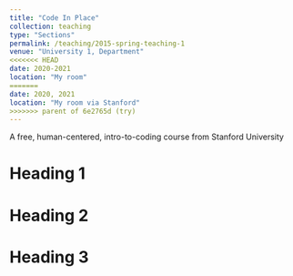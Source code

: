 ```yaml
---
title: "Code In Place"
collection: teaching
type: "Sections"
permalink: /teaching/2015-spring-teaching-1
venue: "University 1, Department"
<<<<<<< HEAD
date: 2020-2021
location: "My room"
=======
date: 2020, 2021
location: "My room via Stanford"
>>>>>>> parent of 6e2765d (try)
---
```


A free, human-centered, intro-to-coding course from Stanford University

Heading 1
======

Heading 2
======

Heading 3
======
